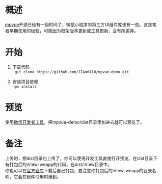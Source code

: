 # 概述
[mpvue](http://mpvue.com/)开源已经有一段时间了，微信小程序的第三方UI组件库也有一些。这是笔者早期使用的经验，可能因为框架版本更新或工具更新，会有所差异。

# 开始
1. 下载代码   
`  git clone https://github.com/lIAn0110/mpvue-demo.git  `

2. 安装项目依赖   
`
npm install
`

# 预览
使用[微信开发者工具](https://mp.weixin.qq.com/debug/wxadoc/dev/devtools/download.html)，把mpvue-demo/dist目录添加进去就可以预览了。

# 备注
上传时，把dist目录也上传了，你可以使用开发工具直接打开预览。在dist目录下有打包后的iView-weapp的代码，在dist/iView目录中。  
你也可以在[官方仓库](https://github.com/TalkingData/iview-weapp)下载后自己打包，要注意你打包后的iView-weapp的目录名称，它会在组件引用时用到。
